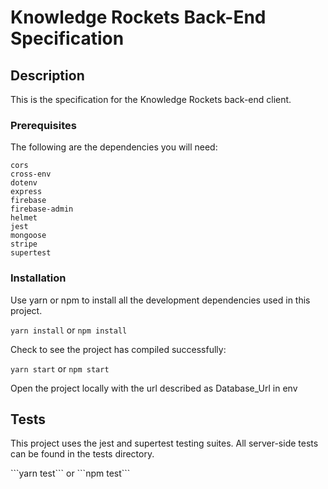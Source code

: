 <h1>Knowledge Rockets Back-End Specification</h1>

<h2>Description</h2>
<p>This is the specification for the Knowledge Rockets back-end client.</p>

<h3>Prerequisites</h3>
<p>The following are the dependencies you will need: </p>

```
cors
cross-env
dotenv
express
firebase
firebase-admin
helmet
jest
mongoose
stripe
supertest
```

<h3>Installation</h3>
<p>Use yarn or npm to install all the development dependencies used in this project.</p>

`yarn install` or `npm install`

<p>Check to see the project has compiled successfully:</p>

`yarn start` or `npm start`

<p>Open the project locally with the url described as Database_Url in env</p>

<h2>Tests</h2>
<p>This project uses the jest and supertest testing suites. All server-side tests can be found in the tests directory.</p>
```yarn test``` or ```npm test```
